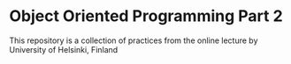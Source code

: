 # Object Oriented Programming Part 2

This repository is a collection of practices from the online lecture by University of Helsinki, Finland
